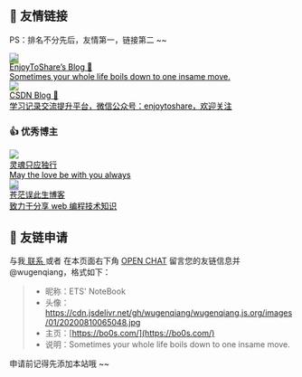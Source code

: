 ##  🥂 友情链接

PS：排名不分先后，友情第一，链接第二 ~~



<div class="friends">
     <a class="a-friend" target="_blank" style="background-color:#98b755;color:black" href="https://wugenqiang.github.io/">
        <img class="blog-avatar" src="https://gitee.com/wugenqiang/PictureBed/raw/master/NoteBook/20200617115404.jpg">
        <div class="text-container">
            <div class="name">EnjoyToShare’s Blog 🎁</div>
            <div class="description">Sometimes your whole life boils down to one insame move.</div>
        </div>
    </a>
    <a class="a-friend" target="_blank" style="background-color:#FCE5BF;color:black" href="https://blog.csdn.net/wugenqiang">
        <img class="blog-avatar" src="https://gitee.com/wugenqiang/PictureBed/raw/master/NoteBook/20200617115404.jpg">
        <div class="text-container">
            <div class="name">CSDN Blog 🎁</div>
            <div class="description">学习记录交流提升平台，微信公众号：enjoytoshare，欢迎关注</div>
        </div>
    </a>
</div>


### 👍 优秀博主



<div class="friends">
     <a class="a-friend" target="_blank" style="background-color:white;color:black" href="https://puppetsheep.cn">
        <img class="blog-avatar" src="https://gitee.com/wugenqiang/PictureBed/raw/master/NoteBook/20200706122049.png">
        <div class="text-container">
            <div class="name">灵魂只应独行</div>
            <div class="description">May the love be with you always</div>
        </div>
    </a>
	<a class="a-friend" target="_blank" style="background-color:#b2a1f2;color:black" href="https://www.cangmangai.cn/">
        <img class="blog-avatar" src="https://gitee.com/wugenqiang/PictureBed/raw/master/images01/20200722195805.jpg">
        <div class="text-container">
            <div class="name">苍茫误此生博客 </div>
            <div class="description">致力于分享 web 编程技术知识</div>
        </div>
    </a>	
</div>



## 📃 友链申请

与我[ 联系 ](https://bo0s.com/#/关于/?id=💌-联系)或者 在本页面右下角 [OPEN CHAT](https://gitter.im/enjoytoshare/community) 留言您的友链信息并 @wugenqiang，格式如下：

> * 昵称：ETS' NoteBook
> * 头像：https://cdn.jsdelivr.net/gh/wugenqiang/wugenqiang.js.org/images/01/20200810065048.jpg
> * 主页：[https://bo0s.com/](https://bo0s.com/)
> * 说明：Sometimes your whole life boils down to one insame move.

申请前记得先添加本站哦 ~~

